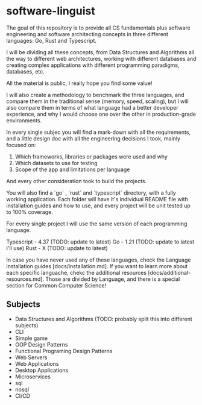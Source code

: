 # software-linguist

The goal of this repository is to provide all CS fundamentals plus software engineering and software architecting concepts in three different languages: Go, Rust and Typescript.

I will be dividing all these concepts, from Data Structures and Algorithms all the way to different web architectures, working with different databases and creating complex applications with different programming paradigms, databases, etc.

All the material is public, I really hope you find some value!

I will also create a methodology to benchmark the three languages, and compare them in the traditional sense (memory, speed, scaling), but I will also compare them in terms of what language had a better developer experience, and why I would choose one over the other in production-grade environments.

In every single subjec you will find a mark-down with all the requirements, and a little design doc with all the engineering decisions I took, mainly focused on:

1. Which frameworks, libraries or packages were used and why
2. Which datasets to use for testing
3. Scope of the app and limitations per language

And every other consideration took to build the projects.

You will also find a ´go´ , ´rust´ and ´typescript´ directory, with a fully working application. Each folder will have it's individual README file with installation guides and how to use, and every project will be unit tested up to 100% coverage.

For every single project I will use the same version of each programming language.

Typescript - 4.37 (TODO: update to latest)
Go - 1.21 (TODO: update to latest I'll use)
Rust - X (TODO: update to latest)

In case you have never used any of these languages, check the Language installation guides [docs/installation.md].
If you want to learn more about each specific languache, chekc the additional resources [docs/additional-resources.md]. Those are divided by Language, and there is a special section for Common Computer Science!

## Subjects

- Data Structures and Algorithms (TODO: probably split this into different subjects)
- CLI
- Simple game
- OOP Design Patterns
- Functional Programing Design Patterns
- Web Servers
- Web Applications
- Desktop Applications
- Microservices
- sql
- nosql
- CI/CD
